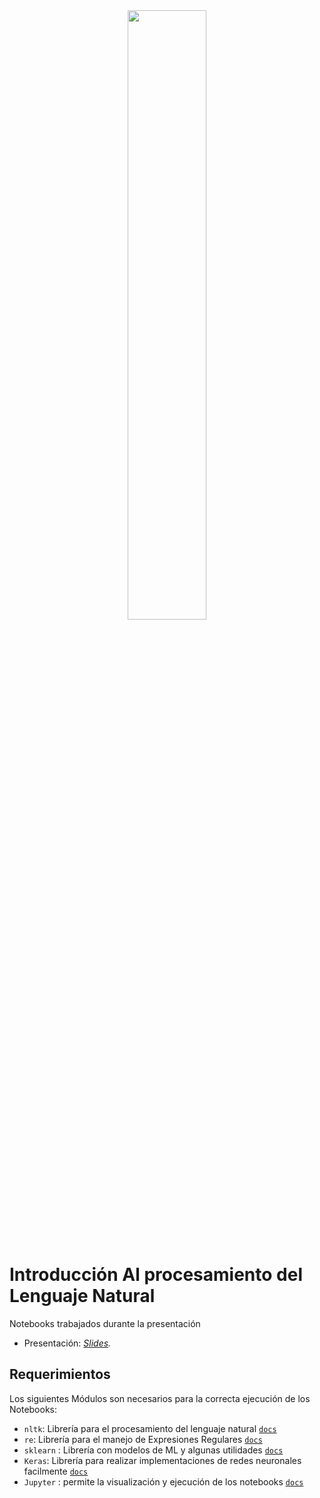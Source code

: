 <div align="center">
  <a href="https://pypereira.co/"><img src="https://pypereira.co/static/img/python-pereira.svg" height="50%" width="50%"></a><br><br>
</div>

# Introducción Al procesamiento del Lenguaje Natural
Notebooks trabajados durante la presentación 
- Presentación: *[Slides](http://slides.com/germangrandas/deck-1/fullscreen).*


## Requerimientos

Los siguientes Módulos son necesarios para la correcta ejecución de los Notebooks:
- `nltk`: Librería para el procesamiento del lenguaje natural [`docs`](https://www.nltk.org/)
- `re`: Librería para el manejo de Expresiones Regulares [`docs`](https://docs.python.org/2/library/re.html)
- `sklearn` : Librería con modelos de ML y algunas utilidades [`docs`](http://scikit-learn.org/)
- `Keras`: Librería para realizar implementaciones de redes neuronales facilmente  [`docs`](https://keras.io)
- `Jupyter` : permite la visualización y ejecución de los notebooks [`docs`](http://jupyter.readthedocs.io/en/latest/)